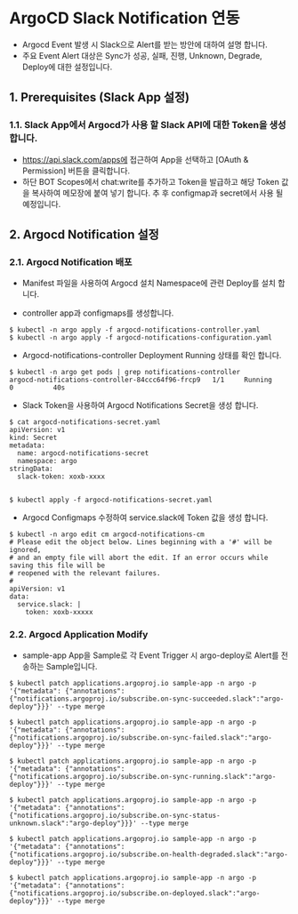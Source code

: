 # ArgoCD Slack Notification 연동

- Argocd Event 발생 시 Slack으로 Alert를 받는 방안에 대하여 설명 합니다.
- 주요 Event Alert 대상은 Sync가 성공, 실패, 진행, Unknown, Degrade, Deploy에 대한 설정입니다.

## 1. Prerequisites (Slack App 설정)

### 1.1. Slack App에서 Argocd가 사용 할 Slack API에 대한 Token을 생성 합니다.

- https://api.slack.com/apps에 접근하여 App을 선택하고 [OAuth & Permission] 버튼을 클릭합니다.
- 하단 BOT Scopes에서 chat:write를 추가하고 Token을 발급하고 해당 Token 값을 복사하여 메모장에 붙여 넣기 합니다. 추 후 configmap과 secret에서 사용 될 예정입니다.


## 2. Argocd Notification 설정

### 2.1. Argocd Notification 배포

- Manifest 파일을 사용하여 Argocd 설치 Namespace에 관련 Deploy를 설치 합니다.

- controller app과 configmaps를 생성합니다.

```
$ kubectl -n argo apply -f argocd-notifications-controller.yaml
$ kubectl -n argo apply -f argocd-notifications-configuration.yaml
```

- Argocd-notifications-controller Deployment Running 상태를 확인 합니다.

```
$ kubectl -n argo get pods | grep notifications-controller
argocd-notifications-controller-84ccc64f96-frcp9   1/1     Running     0          40s
```


- Slack Token을 사용하여 Argocd Notifications Secret을 생성 합니다.

```
$ cat argocd-notifications-secret.yaml
apiVersion: v1
kind: Secret
metadata:
  name: argocd-notifications-secret
  namespace: argo
stringData:
  slack-token: xoxb-xxxx


$ kubectl apply -f argocd-notifications-secret.yaml
```

- Argocd Configmaps 수정하여 service.slack에 Token 값을 생성 합니다.

```
$ kubectl -n argo edit cm argocd-notifications-cm
# Please edit the object below. Lines beginning with a '#' will be ignored,
# and an empty file will abort the edit. If an error occurs while saving this file will be
# reopened with the relevant failures.
#
apiVersion: v1
data:
  service.slack: |
    token: xoxb-xxxxx
```


### 2.2. Argocd Application Modify

- sample-app App을 Sample로 각 Event Trigger 시 argo-deploy로 Alert를 전송하는 Sample입니다.

```
$ kubectl patch applications.argoproj.io sample-app -n argo -p '{"metadata": {"annotations": {"notifications.argoproj.io/subscribe.on-sync-succeeded.slack":"argo-deploy"}}}' --type merge

$ kubectl patch applications.argoproj.io sample-app -n argo -p '{"metadata": {"annotations": {"notifications.argoproj.io/subscribe.on-sync-failed.slack":"argo-deploy"}}}' --type merge

$ kubectl patch applications.argoproj.io sample-app -n argo -p '{"metadata": {"annotations": {"notifications.argoproj.io/subscribe.on-sync-running.slack":"argo-deploy"}}}' --type merge

$ kubectl patch applications.argoproj.io sample-app -n argo -p '{"metadata": {"annotations": {"notifications.argoproj.io/subscribe.on-sync-status-unknown.slack":"argo-deploy"}}}' --type merge

$ kubectl patch applications.argoproj.io sample-app -n argo -p '{"metadata": {"annotations": {"notifications.argoproj.io/subscribe.on-health-degraded.slack":"argo-deploy"}}}' --type merge

$ kubectl patch applications.argoproj.io sample-app -n argo -p '{"metadata": {"annotations": {"notifications.argoproj.io/subscribe.on-deployed.slack":"argo-deploy"}}}' --type merge
```

